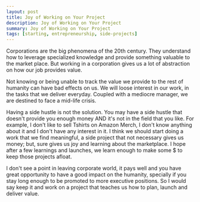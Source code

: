```yaml
---
layout: post
title: Joy of Working on Your Project
description: Joy of Working on Your Project
summary: Joy of Working on Your Project
tags: [starting, entrepreneurship, side-projects]
---
```


Corporations are the big phenomena of the 20th century. They understand how to leverage specialized knowledge and provide something valuable to the market place.
But working in a corporation gives us a lot of abstraction on how our job provides value.

Not knowing or being unable to track the value we provide to the rest of humanity can have bad effects on us. We will loose interest in our work, in the tasks that we
deliver everyday. Coupled with a mediocre manager, we are destined to face a mid-life crisis.

Having a side hustle is not the solution. You may have a side hustle that doesn't provide you enough money AND it's not in the field that you like. For example, I don't like
to sell Tshirts on Amazon Merch, I don't know anything about it and I don't have any interest in it. I think we should start doing a work that we find meaningful, a side project
that not necessary gives us money; but, sure gives us joy and learning about the marketplace. I hope after a few learnings and launches, we learn enough to make some $ to keep
those projects afloat.

I don't see a point in leaving corporate world, it pays well and you have great opportunity to have a good impact on the humanity, specially if you stay long enough to be
promoted to more executive positions. So I would say keep it and work on a project that teaches us how to plan, launch and deliver value.

